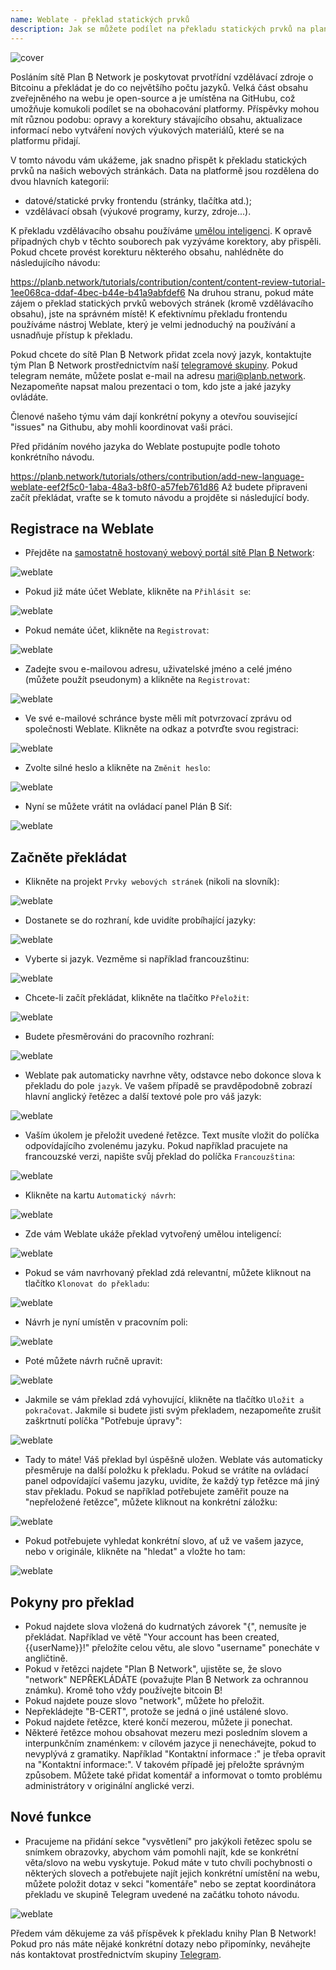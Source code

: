 ```yaml
---
name: Weblate - překlad statických prvků
description: Jak se můžete podílet na překladu statických prvků na planb.network?
---
```

![cover](assets/cover.webp)

Posláním sítě Plan ₿ Network je poskytovat prvotřídní vzdělávací zdroje o Bitcoinu a překládat je do co největšího počtu jazyků. Velká část obsahu zveřejněného na webu je open-source a je umístěna na GitHubu, což umožňuje komukoli podílet se na obohacování platformy. Příspěvky mohou mít různou podobu: opravy a korektury stávajícího obsahu, aktualizace informací nebo vytváření nových výukových materiálů, které se na platformu přidají.

V tomto návodu vám ukážeme, jak snadno přispět k překladu statických prvků na našich webových stránkách. Data na platformě jsou rozdělena do dvou hlavních kategorií:


- datové/statické prvky frontendu (stránky, tlačítka atd.);
- vzdělávací obsah (výukové programy, kurzy, zdroje...).

K překladu vzdělávacího obsahu používáme [umělou inteligenci](https://github.com/Asi0Flammeus/LLM-Translator). K opravě případných chyb v těchto souborech pak vyzýváme korektory, aby přispěli. Pokud chcete provést korekturu některého obsahu, nahlédněte do následujícího návodu:

https://planb.network/tutorials/contribution/content/content-review-tutorial-1ee068ca-ddaf-4bec-b44e-b41a9abfdef6
Na druhou stranu, pokud máte zájem o překlad statických prvků webových stránek (kromě vzdělávacího obsahu), jste na správném místě! K efektivnímu překladu frontendu používáme nástroj Weblate, který je velmi jednoduchý na používání a usnadňuje přístup k překladu.

Pokud chcete do sítě Plan ₿ Network přidat zcela nový jazyk, kontaktujte tým Plan ₿ Network prostřednictvím naší [telegramové skupiny](https://t.me/PlanBNetwork_ContentBuilder). Pokud telegram nemáte, můžete poslat e-mail na adresu mari@planb.network. Nezapomeňte napsat malou prezentaci o tom, kdo jste a jaké jazyky ovládáte.

Členové našeho týmu vám dají konkrétní pokyny a otevřou související "issues" na Githubu, aby mohli koordinovat vaši práci.

Před přidáním nového jazyka do Weblate postupujte podle tohoto konkrétního návodu.

https://planb.network/tutorials/others/contribution/add-new-language-weblate-eef2f5c0-1aba-48a3-b8f0-a57feb761d86
Až budete připraveni začít překládat, vraťte se k tomuto návodu a projděte si následující body.

## Registrace na Weblate


- Přejděte na [samostatně hostovaný webový portál sítě Plan ₿ Network](https://weblate.planb.network/):

![weblate](assets/01.webp)


- Pokud již máte účet Weblate, klikněte na `Přihlásit se`:

![weblate](assets/02.webp)


- Pokud nemáte účet, klikněte na `Registrovat`:

![weblate](assets/03.webp)


- Zadejte svou e-mailovou adresu, uživatelské jméno a celé jméno (můžete použít pseudonym) a klikněte na `Registrovat`:

![weblate](assets/04.webp)


- Ve své e-mailové schránce byste měli mít potvrzovací zprávu od společnosti Weblate. Klikněte na odkaz a potvrďte svou registraci:

![weblate](assets/05.webp)


- Zvolte silné heslo a klikněte na `Změnit heslo`:

![weblate](assets/06.webp)


- Nyní se můžete vrátit na ovládací panel Plán ₿ Síť:

![weblate](assets/07.webp)

## Začněte překládat


- Klikněte na projekt `Prvky webových stránek` (nikoli na slovník):

![weblate](assets/08.webp)


- Dostanete se do rozhraní, kde uvidíte probíhající jazyky:

![weblate](assets/09.webp)


- Vyberte si jazyk. Vezměme si například francouzštinu:

![weblate](assets/10.webp)


- Chcete-li začít překládat, klikněte na tlačítko `Přeložit`:

![weblate](assets/11.webp)


- Budete přesměrováni do pracovního rozhraní:

![weblate](assets/12.webp)


- Weblate pak automaticky navrhne věty, odstavce nebo dokonce slova k překladu do pole `jazyk`. Ve vašem případě se pravděpodobně zobrazí hlavní anglický řetězec a další textové pole pro váš jazyk:

![weblate](assets/13.webp)


- Vaším úkolem je přeložit uvedené řetězce. Text musíte vložit do políčka odpovídajícího zvolenému jazyku. Pokud například pracujete na francouzské verzi, napište svůj překlad do políčka `Francouzština`:

![weblate](assets/14.webp)


- Klikněte na kartu `Automatický návrh`:

![weblate](assets/15.webp)


- Zde vám Weblate ukáže překlad vytvořený umělou inteligencí:

![weblate](assets/16.webp)


- Pokud se vám navrhovaný překlad zdá relevantní, můžete kliknout na tlačítko `Klonovat do překladu`:

![weblate](assets/17.webp)


- Návrh je nyní umístěn v pracovním poli:

![weblate](assets/18.webp)


- Poté můžete návrh ručně upravit:

![weblate](assets/19.webp)


- Jakmile se vám překlad zdá vyhovující, klikněte na tlačítko `Uložit a pokračovat`. Jakmile si budete jisti svým překladem, nezapomeňte zrušit zaškrtnutí políčka "Potřebuje úpravy":

![weblate](assets/20.webp)


- Tady to máte! Váš překlad byl úspěšně uložen. Weblate vás automaticky přesměruje na další položku k překladu. Pokud se vrátíte na ovládací panel odpovídající vašemu jazyku, uvidíte, že každý typ řetězce má jiný stav překladu. Pokud se například potřebujete zaměřit pouze na "nepřeložené řetězce", můžete kliknout na konkrétní záložku:

![weblate](assets/21.webp)


- Pokud potřebujete vyhledat konkrétní slovo, ať už ve vašem jazyce, nebo v originále, klikněte na "hledat" a vložte ho tam:

![weblate](assets/22.webp)

## Pokyny pro překlad


- Pokud najdete slova vložená do kudrnatých závorek "{", nemusíte je překládat. Například ve větě "Your account has been created, {{userName}}!" přeložíte celou větu, ale slovo "username" ponecháte v angličtině.
- Pokud v řetězci najdete "Plan ₿ Network", ujistěte se, že slovo "network" NEPŘEKLÁDÁTE (považujte Plan ₿ Network za ochrannou známku). Kromě toho vždy používejte bitcoin ₿!
- Pokud najdete pouze slovo "network", můžete ho přeložit.
- Nepřekládejte "B-CERT", protože se jedná o jiné ustálené slovo.
- Pokud najdete řetězce, které končí mezerou, můžete ji ponechat.
- Některé řetězce mohou obsahovat mezeru mezi posledním slovem a interpunkčním znaménkem: v cílovém jazyce ji nenechávejte, pokud to nevyplývá z gramatiky. Například "Kontaktní informace :" je třeba opravit na "Kontaktní informace:". V takovém případě jej přeložte správným způsobem. Můžete také přidat komentář a informovat o tomto problému administrátory v originální anglické verzi.

## Nové funkce


- Pracujeme na přidání sekce "vysvětlení" pro jakýkoli řetězec spolu se snímkem obrazovky, abychom vám pomohli najít, kde se konkrétní věta/slovo na webu vyskytuje. Pokud máte v tuto chvíli pochybnosti o některých slovech a potřebujete najít jejich konkrétní umístění na webu, můžete položit dotaz v sekci "komentáře" nebo se zeptat koordinátora překladu ve skupině Telegram uvedené na začátku tohoto návodu.

![weblate](assets/23.webp)

Předem vám děkujeme za váš příspěvek k překladu knihy Plan ₿ Network! Pokud pro nás máte nějaké konkrétní dotazy nebo připomínky, neváhejte nás kontaktovat prostřednictvím skupiny [Telegram](https://t.me/PlanBNetwork_ContentBuilder).